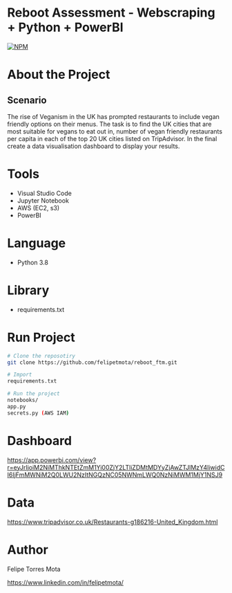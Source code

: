 # Reboot Assessment  -  Webscraping + Python + PowerBI
[![NPM](https://img.shields.io/npm/l/react)](https://github.com/felipetmota/analyticroepl/blob/main/LICENSE)


# About the Project

## Scenario

The rise of Veganism in the UK has prompted restaurants to include vegan friendly options on their menus. 
The task is to find the UK cities that are most suitable for vegans to eat out in, number of vegan friendly restaurants
per capita in each of the top 20 UK cities listed on TripAdvisor. 
In the final create a data visualisation dashboard to display your results.

# Tools
- Visual Studio Code
- Jupyter Notebook
- AWS (EC2, s3)
- PowerBI

# Language 
- Python 3.8

# Library
- requirements.txt

# Run Project
```bash
# Clone the reposotiry 
git clone https://github.com/felipetmota/reboot_ftm.git

# Import
requirements.txt

# Run the project
notebooks/
app.py
secrets.py (AWS IAM)
```
# Dashboard
https://app.powerbi.com/view?r=eyJrIjoiM2NiMThkNTEtZmM1Yi00ZjY2LTliZDMtMDYyZjAwZTJlMzY4IiwidCI6IjFmMWNiM2Q0LWU2NzItNGQzNC05NWNmLWQ0NzNiMWM1MjY1NSJ9

# Data
https://www.tripadvisor.co.uk/Restaurants-g186216-United_Kingdom.html

# Author

Felipe Torres Mota

https://www.linkedin.com/in/felipetmota/

